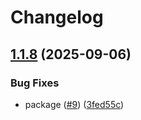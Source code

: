 # Changelog

## [1.1.8](https://github.com/archoleat/notifier/compare/v1.1.7...v1.1.8) (2025-09-06)

### Bug Fixes

* package ([#9](https://github.com/archoleat/notifier/issues/9)) ([3fed55c](https://github.com/archoleat/notifier/commit/3fed55c051513dbd64b6eb1d7cf0a8c6dfdd69f0))

